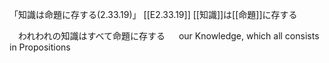 「知識は命題に存する(2.33.19)」
 [[E2.33.19]]
 [[知識]]は[[命題]]に存する

　われわれの知識はすべて命題に存する
　	our Knowledge, which all consists in Propositions
